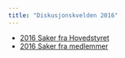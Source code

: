 ```yaml
---
title: "Diskusjonskvelden 2016"
---
```


* [2016 Saker fra Hovedstyret](/wiki/online/info/innsikt-og-interface/diskusjonskveldmedhs/2016/sakerfrahovedstyret)
* [2016 Saker fra medlemmer](/wiki/online/info/innsikt-og-interface/diskusjonskveldmedhs/2016/sakerframedlemmer)